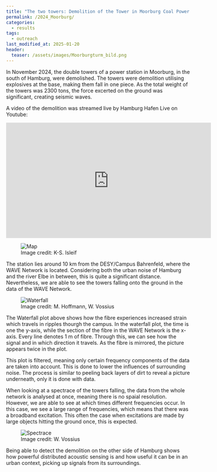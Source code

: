 ```yaml
---
title: "The two towers: Demolition of the Tower in Moorburg Coal Power station "
permalink: /2024_Moorburg/
categories:
  - results
tags:
  - outreach
last_modified_at: 2025-01-20
header:
  teaser: /assets/images/Moorburgturm_bild.png
---
```



In November 2024, the double towers of a power station in Moorburg, in the south of Hamburg, were demolished. The towers were demolition utilising explosives at the base, making them fall in one piece. As the total weight of the towers was 2300 tons, the force excerted on the ground was significant, creating seismic waves.

A video of the demolition was streamed live by Hamburg Hafen Live on Youtube:

 <iframe width="560" height="315" src="https://www.youtube.com/embed/O2vMCa8Lefg?si=Fqj1JTjMOghUBh-X#t=30m15s" title="YouTube video player" frameborder="0" allow="accelerometer; autoplay; clipboard-write; encrypted-media; gyroscope; picture-in-picture; web-share" referrerpolicy="strict-origin-when-cross-origin" allowfullscreen></iframe>

<figure class="align-center">
  <img src="{{ site.url }}{{ site.baseurl }}/assets/images/Moorburgturm_bild.png" alt="Map">
   <figcaption>Image credit: K-S. Isleif</figcaption>
</figure> 


The station lies around 10 km from the DESY/Campus Bahrenfeld, where the WAVE Network is located. Considering both the urban noise of Hamburg and the river Elbe in between, this is quite a significant distance. Nevertheless, we are able to see the towers falling onto the ground in the data of the WAVE Network.


<figure class="align-center">
  <img src="{{ site.url }}{{ site.baseurl }}/assets/images/waterfallMoorburg1.png" alt="Waterfall">
   <figcaption>Image credit: M. Hoffmann, W. Vossius</figcaption>
</figure> 

The Waterfall plot above shows how the fibre experiences increased strain which travels in ripples thourgh the campus. In the waterfall plot, the time is one the y-axis, while the section of the fibre in the WAVE Network is the x-axis. Every line denotes 1 m of fibre. Through this, we can see how the signal and in which direction it travels. As the fibre is mirrored, the picture appears twice in the plot.  

This plot is filtered, meaning only certain frequency components of the data are taken into account. This is done to lower the influences of surrounding noise. The process is similar to peeling back layers of dirt to reveal a picture underneath, only it is done with data. 

When looking at a spectrace of the towers falling, the data from the whole network is analysed at once, meaning there is no spaial resolution. However, we are able to see at which times different frequencies occur. In this case, we see a large range of frequencies, which means that there was a broadband excitation. This often the case when excitations are made by large objects hitting the ground once, this is expected. 


<figure class="align-center">
  <img src="{{ site.url }}{{ site.baseurl }}/assets/images/SpectraceMoorburg.png" alt="Spectrace">
   <figcaption>Image credit: W. Vossius</figcaption>
</figure> 


Being able to detect the demolition on the other side of Hamburg shows how powerful distributed acoustic sensing is and how useful it can be in an urban context, picking up signals from its surroundings. 

